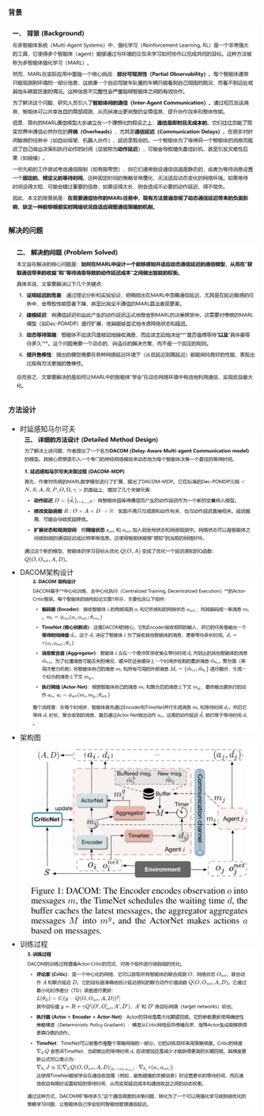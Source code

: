 #### 背景
![alt text](image-77.png)

#### 解决的问题
![alt text](image-78.png)

#### 方法设计
- 时延感知马尔可夫
![alt text](image-79.png)
- DACOM架构设计
![alt text](image-80.png)
- 架构图
![alt text](image-81.png)
- 训练过程
![alt text](image-82.png)